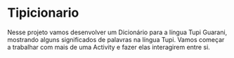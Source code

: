 # Tipicionario
Nesse projeto vamos desenvolver um Dicionário para a língua Tupi Guarani, mostrando alguns significados de palavras na língua Tupi. Vamos começar a trabalhar com mais de uma Activity e fazer elas interagirem entre si.
